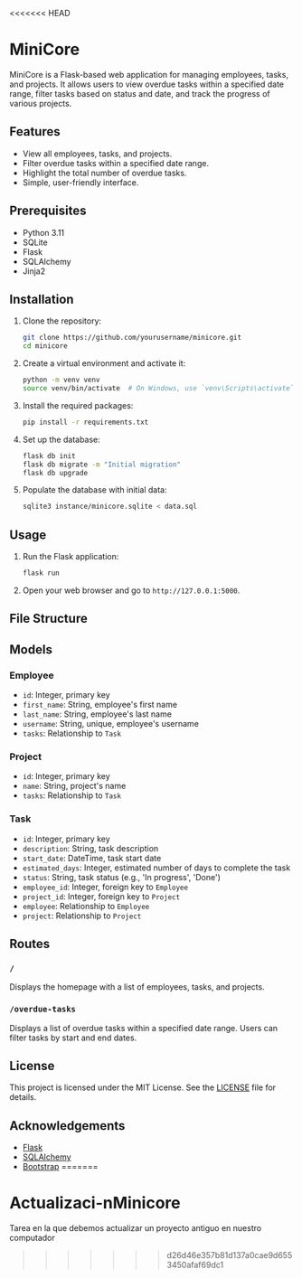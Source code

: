 <<<<<<< HEAD
# MiniCore

MiniCore is a Flask-based web application for managing employees, tasks, and projects. It allows users to view overdue tasks within a specified date range, filter tasks based on status and date, and track the progress of various projects.

## Features

- View all employees, tasks, and projects.
- Filter overdue tasks within a specified date range.
- Highlight the total number of overdue tasks.
- Simple, user-friendly interface.

## Prerequisites

- Python 3.11
- SQLite
- Flask
- SQLAlchemy
- Jinja2

## Installation

1. Clone the repository:

    ```bash
    git clone https://github.com/yourusername/minicore.git
    cd minicore
    ```

2. Create a virtual environment and activate it:

    ```bash
    python -m venv venv
    source venv/bin/activate  # On Windows, use `venv\Scripts\activate`
    ```

3. Install the required packages:

    ```bash
    pip install -r requirements.txt
    ```

4. Set up the database:

    ```bash
    flask db init
    flask db migrate -m "Initial migration"
    flask db upgrade
    ```

5. Populate the database with initial data:

    ```bash
    sqlite3 instance/minicore.sqlite < data.sql
    ```

## Usage

1. Run the Flask application:

    ```bash
    flask run
    ```

2. Open your web browser and go to `http://127.0.0.1:5000`.

## File Structure


## Models

### Employee

- `id`: Integer, primary key
- `first_name`: String, employee's first name
- `last_name`: String, employee's last name
- `username`: String, unique, employee's username
- `tasks`: Relationship to `Task`

### Project

- `id`: Integer, primary key
- `name`: String, project's name
- `tasks`: Relationship to `Task`

### Task

- `id`: Integer, primary key
- `description`: String, task description
- `start_date`: DateTime, task start date
- `estimated_days`: Integer, estimated number of days to complete the task
- `status`: String, task status (e.g., 'In progress', 'Done')
- `employee_id`: Integer, foreign key to `Employee`
- `project_id`: Integer, foreign key to `Project`
- `employee`: Relationship to `Employee`
- `project`: Relationship to `Project`

## Routes

### `/`

Displays the homepage with a list of employees, tasks, and projects.

### `/overdue-tasks`

Displays a list of overdue tasks within a specified date range. Users can filter tasks by start and end dates.

## License

This project is licensed under the MIT License. See the [LICENSE](LICENSE) file for details.

## Acknowledgements

- [Flask](https://flask.palletsprojects.com/)
- [SQLAlchemy](https://www.sqlalchemy.org/)
- [Bootstrap](https://getbootstrap.com/)
=======
# Actualizaci-nMinicore
Tarea en la que debemos actualizar un proyecto antiguo en nuestro computador
>>>>>>> d26d46e357b81d137a0cae9d6553450afaf69dc1
